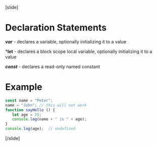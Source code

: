 [slide]
# Declaration Statements
***var*** - declares a variable, optionally initializing it to a value

***let** - declares a block scope local variable, optionally initializing it to a value

***const*** - declares a read-only named constant

# Example
```js
const name = "Peter";
name = "John"; // this will not work
function sayHello () {
   let age = 25;
   console.log(name + " is " + age);
}
console.log(age);  // undefined
```
[/slide]